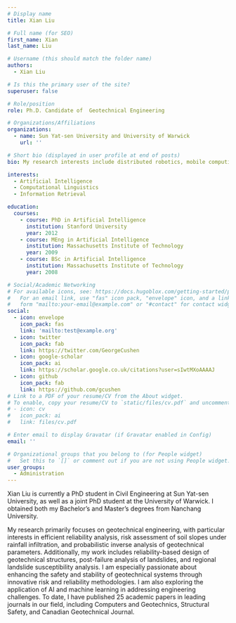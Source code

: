 ```yaml
---
# Display name
title: Xian Liu

# Full name (for SEO)
first_name: Xian
last_name: Liu

# Username (this should match the folder name)
authors:
  - Xian Liu

# Is this the primary user of the site?
superuser: false

# Role/position
role: Ph.D. Candidate of  Geotechnical Engineering

# Organizations/Affiliations
organizations:
  - name: Sun Yat-sen University and University of Warwick
    url: ''

# Short bio (displayed in user profile at end of posts)
bio: My research interests include distributed robotics, mobile computing and programmable matter.

interests:
  - Artificial Intelligence
  - Computational Linguistics
  - Information Retrieval

education:
  courses:
    - course: PhD in Artificial Intelligence
      institution: Stanford University
      year: 2012
    - course: MEng in Artificial Intelligence
      institution: Massachusetts Institute of Technology
      year: 2009
    - course: BSc in Artificial Intelligence
      institution: Massachusetts Institute of Technology
      year: 2008

# Social/Academic Networking
# For available icons, see: https://docs.hugoblox.com/getting-started/page-builder/#icons
#   For an email link, use "fas" icon pack, "envelope" icon, and a link in the
#   form "mailto:your-email@example.com" or "#contact" for contact widget.
social:
  - icon: envelope
    icon_pack: fas
    link: 'mailto:test@example.org'
  - icon: twitter
    icon_pack: fab
    link: https://twitter.com/GeorgeCushen
  - icon: google-scholar
    icon_pack: ai
    link: https://scholar.google.co.uk/citations?user=sIwtMXoAAAAJ
  - icon: github
    icon_pack: fab
    link: https://github.com/gcushen
# Link to a PDF of your resume/CV from the About widget.
# To enable, copy your resume/CV to `static/files/cv.pdf` and uncomment the lines below.
# - icon: cv
#   icon_pack: ai
#   link: files/cv.pdf

# Enter email to display Gravatar (if Gravatar enabled in Config)
email: ''

# Organizational groups that you belong to (for People widget)
#   Set this to `[]` or comment out if you are not using People widget.
user_groups:
  - Administration
---
```


Xian Liu is currently a PhD student in Civil Engineering at Sun Yat-sen University, as well as a joint PhD student at the University of Warwick. I obtained both my Bachelor’s and Master’s degrees from Nanchang University.

My research primarily focuses on geotechnical engineering, with particular interests in efficient reliability analysis, risk assessment of soil slopes under rainfall infiltration, and probabilistic inverse analysis of geotechnical parameters. Additionally, my work includes reliability-based design of geotechnical structures, post-failure analysis of landslides, and regional landslide susceptibility analysis. I am especially passionate about enhancing the safety and stability of geotechnical systems through innovative risk and reliability methodologies. I am also exploring the application of AI and machine learning in addressing engineering challenges. To date, I have published 25 academic papers in leading journals in our field, including Computers and Geotechnics, Structural Safety, and Canadian Geotechnical Journal.
 


